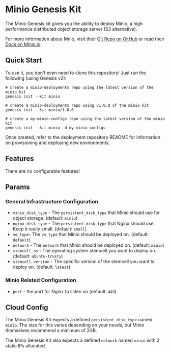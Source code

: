 Minio Genesis Kit
=================

The Minio Genesis kit gives you the ability to deploy Minio, a high performance
distributed object storage server (S3 alternative). 

For more information about Mnio, visit their [Git Repo on
GitHub](https://github.com/minio/minio) or read their [Docs on Minio.io](https://docs.minio.io/)

Quick Start
-----------

To use it, you don't even need to clone this repository! Just run
the following (using Genesis v2):

```
# create a minio-deployments repo using the latest version of the minio kit
genesis init --kit minio

# create a minio-deployments repo using v1.0.0 of the minio kit
genesis init --kit minio/1.0.0

# create a my-minio-configs repo using the latest version of the minio kit
genesis init --kit minio -d my-minio-configs
```

Once created, refer to the deployment repository README for information on
provisioning and deploying new environments.

Features
-------

There are no configurable features!

Params
------

### General Infrastructure Configuration
* `minio_disk_type` - The `persistent_disk_type` that Minio
  should use for object storage.  (default: `minio`)
* `nginx_disk_type` - The `persistent_disk_type` that Nginx
  should use. Keep it really small.  (default: `small`)
* `vm_type`- The `vm_type` that Minio should be
  deployed on. (default: `default`) 
* `network` - The `network` that Minio should be
  deployed on. (default: `minio`)
* `stemcell_os` - The operating system stemcell you
  want to deploy on. (default: `ubuntu-trusty`)
* `stemcell_version` - The specific version of the stemcell
  you want to deploy on. (default: `latest`)

### Minio Related Configuration
* `port` -  the port for Nginx to listen on (default: `443`)

Cloud Config
------------

The Minio Genesis Kit expects a defined `persistent_disk_type` named `minio`.
The size for this varies depending on your needs, but Minio themselves recommend
a minimum of 2GB.

The Minio Genesis Kit also expects a defined `network` named `minio` with 2
static IPs allocated.

